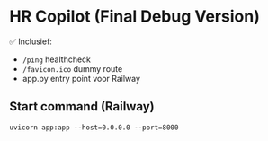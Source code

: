 # HR Copilot (Final Debug Version)

✅ Inclusief:
- `/ping` healthcheck
- `/favicon.ico` dummy route
- app.py entry point voor Railway

## Start command (Railway)
```
uvicorn app:app --host=0.0.0.0 --port=8000
```